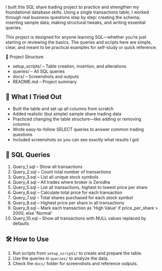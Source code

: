 I built this SQL share trading project to practice and strengthen my foundational database skills.
Using a single transactions table, I worked through real business questions step by step: creating the schema, inserting sample data, making structural tweaks, and writing essential queries.

This project is designed for anyone learning SQL—whether you’re just starting or reviewing the basics. The queries and scripts here are simple, clear, and meant to be practical examples for self-study or quick reference.


📁 Project Structure

- setup_scripts/  –  Table creation, insertion, and alterations
- queries/        –  All SQL queries
- docs/           –  Screenshots and outputs
- README.md       –  Project summary

## 📘 What I Tried Out

- Built the table and set up all columns from scratch
- Added realistic (but simple) sample share trading data
- Practiced changing the table structure—like adding or removing columns
- Wrote easy-to-follow SELECT queries to answer common trading questions
- Included screenshots so you can see exactly what results I got

## 📜 SQL Queries

1. Query_1.sql – Show all transactions
2. Query_2.sql – Count total number of transactions
3. Query_3.sql – List all unique stock symbols
4. Query_4.sql – All trades where broker is Zerodha
5. Query_5.sql – List all transactions, highest to lowest price per share
6. Query_6.sql – Calculate total price for each transaction
7. Query_7.sql – Total shares purchased for each stock symbol
8. Query_8.sql – Highest price per share in all transactions
9. Query_9.sql – Mark each transaction as 'High Value' if price_per_share > 2000, else 'Normal'
10. Query_10.sql – Show all transactions with NULL values replaced by defaults

## 🛠️ How to Use

1. Run scripts from `setup_scripts/` to create and prepare the table.
2. Use the queries in `queries/` to analyze the data.
3. Check the `docs/` folder for screenshots and reference outputs.




